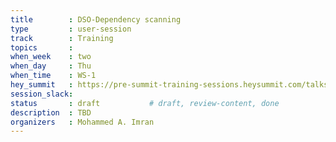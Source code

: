 ```yaml
---
title        : DSO-Dependency scanning
type         : user-session
track        : Training
topics       : 
when_week    : two
when_day     : Thu
when_time    : WS-1
hey_summit   : https://pre-summit-training-sessions.heysummit.com/talks/dependency-scanning-lab/
session_slack:
status       : draft           # draft, review-content, done
description  : TBD
organizers   : Mohammed A. Imran
---
```


### 